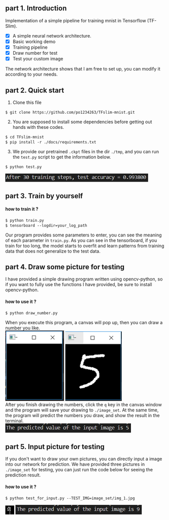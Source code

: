 ## part 1. Introduction

Implementation of a simple pipeline for training mnist in Tensorflow (TF-Slim).<br>
- [x] A simple neural network architecture.
- [x] Basic working demo
- [x] Training pipeline
- [x] Draw number for test
- [x] Test your custom image

The network architecture shows that I am free to set up, you can modify it according to your needs.

## part 2. Quick start
1. Clone this file
```bashrc
$ git clone https://github.com/po1234263/TFslim-mnist.git
```
2.  You are supposed  to install some dependencies before getting out hands with these codes.
```bashrc
$ cd TFslim-mnist
$ pip install -r ./docs/requirements.txt
```
3. We provide our pretrained `.ckpt` files in the dir `./tmp`, and you can run the `test.py` script to get the information below.
```bashrc
$ python test.py
```
![image](./docs/fig/test_30_epoches.png)
## part 3. Train by yourself
#### how to train it ?
```bashrc
$ python train.py
$ tensorboard --logdir=your_log_path
```
Our program provides some parameters to enter, you can see the meaning of each parameter in `train.py`.
As you can see in the tensorboard, if you train for too long, the model starts to overfit and learn patterns from training data that does not generalize to the test data.
## part 4. Draw some picture for testing
I have provided a simple drawing program written using opencv-python, so if you want to fully use the functions I have provided, be sure to install opencv-python.
#### how to use it ?
```bashrc
$ python draw_number.py
```
When you execute this program, a canvas will pop up, then you can draw a number you like.<br>
![image](./docs/fig/before_draw.png)
![image](./docs/fig/after_draw.png)
<br>After you finish drawing the numbers, click the `q` key in the canvas window and the program will save your drawing to `./image_set`.
At the same time, the program will predict the numbers you draw, and show the result in the terminal.<br>
![image](./docs/fig/draw_for_predict.png)
## part 5. Input picture for testing
If you don't want to draw your own pictures, you can directly input a image into our network for prediction.
We have provided three pictures in `./image_set` for testing, you can just run the code below for seeing the prediction result.
#### how to use it ?
```bashrc
$ python test_for_input.py --TEST_IMG=image_set/img_1.jpg
```
![image](./docs/fig/input_for_predict_image.jpg)
![image](./docs/fig/input_for_predict.png)